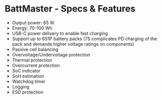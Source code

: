 # BattMaster - Specs & Features

- Output power: 65 W
- Energy: 70-100 Wh
- USB-C power delivery to enable fast charging
- Support *up to* 6S1P battery packs (7S complicates PD charging of the pack and demands higher voltage ratings on components)
- Passive cell balancing
- Overvoltage/Undervoltage protection
- Thermal protection
- Overcurrent protection
- SoC indicator
- SoH estimation
- Watchdog timer
- Logging
- ESD protection
